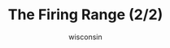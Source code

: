 ---
media: "images/rounds/soviet/firing_range_2.png"
media_type: image
type: art
title: The Firing Range (2/2)
author: [wisconsin]
desc: The Soviets get to test their firearms and grenades in a live fire exercise.
---